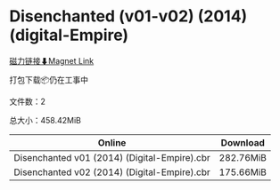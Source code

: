 # Disenchanted (v01-v02) (2014) (digital-Empire)

[磁力链接⬇Magnet Link](magnet:?xt=urn:btih:88f67fa213b0b0baf05da81614ee8867cae68933&dn=Disenchanted%20%28v01-v02%29%20%282014%29%20%28digital-Empire%29)

打包下载📦仍在工事中

文件数：2

总大小：458.42MiB

Online | Download
--- | ---
Disenchanted v01 (2014) (Digital-Empire).cbr | 282.76MiB
Disenchanted v02 (2014) (Digital-Empire).cbr | 175.66MiB